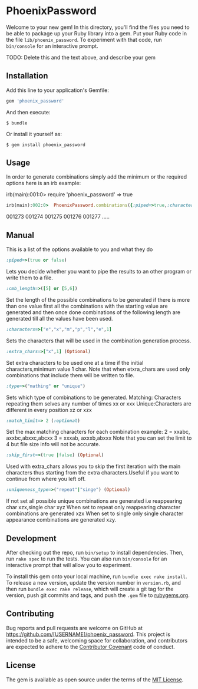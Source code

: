 # PhoenixPassword

Welcome to your new gem! In this directory, you'll find the files you need to be able to package up your Ruby library into a gem. Put your Ruby code in the file `lib/phoenix_password`. To experiment with that code, run `bin/console` for an interactive prompt.

TODO: Delete this and the text above, and describe your gem

## Installation

Add this line to your application's Gemfile:

```ruby
gem 'phoenix_password'
```

And then execute:

    $ bundle

Or install it yourself as:

    $ gem install phoenix_password

## Usage
In order to generate combinations simply add the minimum or the required options
here is an irb example:

irb(main):001:0> require 'phoenix_password'
=> true
```ruby
irb(main):002:0>  PhoenixPassword.combinations({:piped=>true,:characters=>[0,1,2,3,4,5,6,7,8,9],:cmb_length=>[6],:type=>'matching'})
```
001273
001274
001275
001276
001277
.....

## Manual
This is a list of the options available to you and what they do

```ruby	
:piped=>(true or false)
```
Lets you decide whether you want to pipe the results to an other program
or write them to a file.

```ruby
:cmb_length=>([5] or [5,6])
```
Set the length of the possible combinations to be generated if
there is more than one value first all the combinations with the
starting value are generated and then once done combinations of
the following length are generated till all the values have been used.

```ruby
:characters=>["e","x","m","p","l","e",1]
```
Sets the characters that will be used in the combination generation process.

```ruby
:extra_chars=>["x",1] (Optional)
```
Set extra characters to be used one at a time if the initial characters,minimum value 1 char.
Note that when etxra_chars are used only combinations that include them will be written to file.
	
```ruby
:type=>("mathing" or "unique")
```
Sets which type of combinations to be generated.
Matching: Characters repeating them selves any number of times xx or xxx
Unique:Characters are different in every position xz or xzx

```ruby
:match_limit=> 2 (:optional)
```
Set the max matching characters for each combination example:
2 = xxabc, axxbc,abxxc,abcxx
3 = xxxab, axxxb,abxxx
Note that you can set the limit to 4 but file size info will
not be accurate.

```ruby
:skip_first=>(true |false) (Optional)
```
Used with extra_chars allows you to skip the first iteration with the
main characters thus starting from the extra characters.Useful if you
want to continue from where you left off.

```ruby
:uniqueness_type=>("repeat"|"singe") (Optional)
```
If not set all possible unique combinations are generated i.e reappearing char xzx,single char xyz
When set to repeat only reappearing character combinations are generated xzx
When set to single only single character appearance combinations are generated xzy.




## Development

After checking out the repo, run `bin/setup` to install dependencies. Then, run `rake spec` to run the tests. You can also run `bin/console` for an interactive prompt that will allow you to experiment.

To install this gem onto your local machine, run `bundle exec rake install`. To release a new version, update the version number in `version.rb`, and then run `bundle exec rake release`, which will create a git tag for the version, push git commits and tags, and push the `.gem` file to [rubygems.org](https://rubygems.org).

## Contributing

Bug reports and pull requests are welcome on GitHub at https://github.com/[USERNAME]/phoenix_password. This project is intended to be a safe, welcoming space for collaboration, and contributors are expected to adhere to the [Contributor Covenant](http://contributor-covenant.org) code of conduct.


## License

The gem is available as open source under the terms of the [MIT License](http://opensource.org/licenses/MIT).

